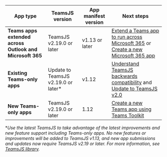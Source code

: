 | App type | TeamsJS version | App manifest version | Next steps|
|---|---|---|---|
|**Teams apps extended across Outlook and Microsoft 365**| TeamsJS v2.19.0 or later | v1.13 or later | [Extend a Teams app to run across Microsoft 365](../m365-apps/extend-m365-teams-personal-tab.md) or [Create a new Microsoft 365 app](../m365-apps/extend-m365-teams-personal-tab.md#quickstart) |
|**Existing Teams-only apps**| Update to TeamsJS v2.19.0 or later*  | v1.12 | [Understand TeamsJS backwards compatibility](../tabs/how-to/using-teams-client-library.md#backwards-compatibility) and [Update to TeamsJS v2.0](../tabs/how-to/using-teams-client-library.md#updating-to-teamsjs-version-20)|
|**New Teams-only apps**| TeamsJS v2.19.0 or later | 1.12 | [Create a new Teams app using Teams Toolkit](../toolkit/create-new-project.md)|

**Use the latest TeamsJS to take advantage of the latest improvements and new feature support including Teams-only apps. No new features or improvements will be added to TeamsJS v1.13, and new app submissions and updates now require TeamsJS v2.19 or later. For more information, see [TeamsJS library](../tabs/how-to/using-teams-client-library.md).*
